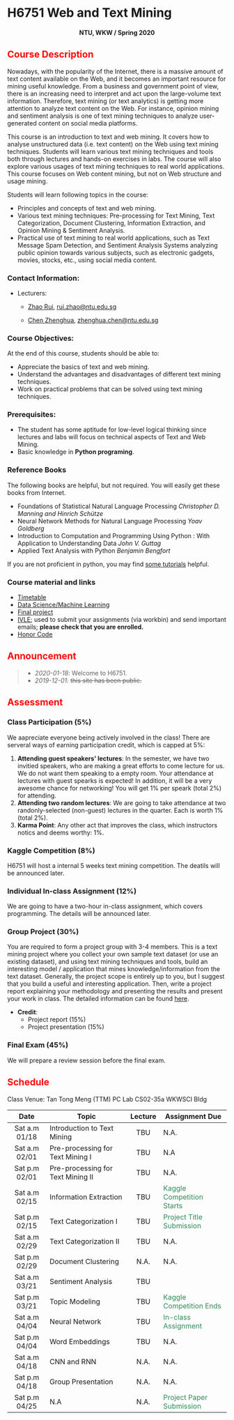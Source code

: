 # H6751 Web and Text Mining

#### <center>NTU, WKW / Spring 2020</center>

## <font color='Red'>Course Description </font>

Nowadays, with the popularity of the Internet, there is a massive amount of text content available on the Web, and it becomes an important resource for mining useful knowledge. From a business and government point of view, there is an increasing need to interpret and act upon the large-volume text information. Therefore, text mining (or text analytics) is getting more attention to analyze text content on the Web. For instance, opinion mining and sentiment analysis is one of text mining techniques to analyze user-generated content on social media platforms.

This course is an introduction to text and web mining. It covers how to analyse unstructured data (i.e. text content) on the Web using text mining techniques. Students will learn various text mining techniques and tools both through lectures and hands-on exercises in labs. The course will also explore various usages of text mining techniques to real world applications. This course focuses on Web content mining, but not on Web structure and usage mining.

Students will learn following topics in the course:

* Principles and concepts of text and web mining.
* Various text mining techniques: Pre-processing for Text Mining, Text Categorization, Document Clustering, Information Extraction, and Opinion Mining & Sentiment Analysis.
* Practical use of text mining to real world applications, such as Text Message Spam Detection,
and Sentiment Analysis Systems analyzing public opinion towards various subjects, such as electronic gadgets, movies, stocks, etc., using social media content.

### Contact Information:

- Lecturers: 
     * [Zhao Rui](https://rzntu.github.io), [rui.zhao@ntu.edu.sg](mailto:rui.zhao@ntu.edu.sg)

     * [Chen Zhenghua](https://zhenghuantu.github.io), [zhenghua.chen@ntu.edu.sg](mailto:zhenghua.chen@ntu.edu.sg)
            
### Course Objectives:

At the end of this course, students should be able to:

- Appreciate the basics of text and web mining.
- Understand the advantages and disadvantages of different text mining techniques.
- Work on practical problems that can be solved using text mining techniques.

### Prerequisites:

- The student has some aptitude for low-level logical thinking since lectures and labs will focus
on technical aspects of Text and Web Mining.
- Basic knowledge in **Python programing**.

### Reference Books

The following books are helpful, but not required. You will easily get these books from Internet.


- Foundations of Statistical Natural Language Processing *Christopher D. Manning and Hinrich Schütze*
- Neural Network Methods for Natural Language Processing *Yoav Goldberg*
- Introduction to Computation and Programming Using Python : With Application to Understanding Data *John V. Guttag* 
- Applied Text Analysis with Python *Benjamin Bengfort* 

If you are not proficient in python, you may find [some tutorials](material/coding.md) helpful.

### Course material and links

- [Timetable](#schedule)
- [Data Science/Machine Learning](material/dspractice.md)
- [Final project](project/project.md)
- [IVLE](https://ivle.nus.edu.sg/); used to submit your assignments (via workbin) and send important emails; **please check that you are enrolled.**
- [Honor Code](honorcode.md)

## <font color='Red'>Announcement</font>

> - *2020-01-18*: Welcome to H6751.
> - *2019-12-01*: ~~this site has been public.~~

## <font color='Red'>Assessment</font>

### Class Participation (5%)

We aapreciate everyone being actively involved in the class! There are serveral ways of earning participation credit, which is capped at 5%:

1. **Attending guest speakers' lectures**: In the semester, we have two invitied speakers, who are making a great efforts to come lecture for us. We do not want them speaking to a empty room. Your attendance at lectures with guest spearks is expected! In addition, it will be a very awesome chance for networking! You will get 1% per speark (total 2%) for attending.
2. **Attending two random lectures**: We are going to take attendance at two randonly-selected (non-guest) lectures in the quarter. Each is worth 1% (total 2%).
3. **Karma Point**: Any other act that improves the class, which instructors notics and deems worthy: 1%. 

### Kaggle Competition (8%)

H6751 will host a internal 5 weeks text mining competition. The deatils will be announced later. 


### Individual In-class Assignment (12%)

We are going to have a two-hour in-class assignment, which covers programming. The details will be announced later. 

### Group Project (30%)

You are required to form a project group with 3-4 members. This is a text mining project where you collect your own sample text dataset (or use an existing dataset), and using text mining techniques and tools, build an interesting model / application that mines knowledge/information from the text dataset. Generally, the project scope is entirely up to you, but I suggest that you build a useful and interesting application. Then, write a project report explaining your methodology and presenting the results and present your work in class. The detailed information can be found [here](project/project.md).


- **Credit**:
  * Project report (15%) 
  * Project presentation (15%)

### Final Exam (45%)

We will prepare a review session before the final exam.

## <font color='Red'>Schedule</font>

Class Venue: Tan Tong Meng (TTM) PC Lab CS02-35a WKWSCI Bldg

**Date** |	**Topic** |	**Lecture** | **Assignment Due**
:----:  | ------- | :----: | ---------------
Sat a.m 01/18 | Introduction to Text Mining | TBU | N.A.
Sat a.m 02/01 | Pre-processing for Text Mining I | TBU |N.A
Sat p.m 02/01 | Pre-processing for Text Mining II  | TBU | N.A.
Sat a.m 02/15 | Information Extraction | TBU | <font color='SeaGreen'>Kaggle Competition Starts</font>
Sat p.m 02/15 | Text Categorization I |TBU | <font color='SeaGreen'>Project Title Submission</font>
Sat a.m 02/29 | Text Categorization II| TBU | N.A.
Sat p.m 02/29 | Document Clustering| N.A. | N.A.
Sat a.m 03/21 | Sentiment Analysis | TBU | 
Sat p.m 03/21 | Topic Modeling | TBU | <font color='SeaGreen'>Kaggle Competition Ends</font>
Sat a.m 04/04 | Neural Network | TBU | <font color='SeaGreen'>In-class Assignment</font>
Sat p.m 04/04 | Word Embeddings | TBU| N.A.
Sat a.m 04/18 | CNN and RNN | N.A. | N.A.
Sat p.m 04/18 | Group Presentation | N.A. | N.A.
Sat p.m 04/25 | N.A | N.A. |<font color='SeaGreen'>Project Paper Submission</font>

    

